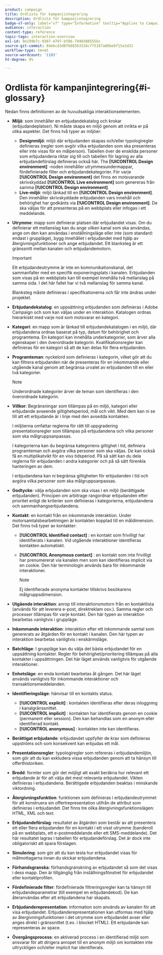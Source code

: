 ```yaml
---
product: campaign
title: Ordlista för kampanjintegrering
description: Ordlista för kampanjintegrering
badge-v7-only: label="v7" type="Informative" tooltip="Applies to Campaign Classic v7 only"
audience: interaction
content-type: reference
topic-tags: interaction-overview
exl-id: 9e199b7c-9307-4797-bf86-7940388555bc
source-git-commit: 8debcd3d8fb883b3316cf75187a86bebf15a1d31
workflow-type: tm+mt
source-wordcount: '1103'
ht-degree: 0%

---
```


# Ordlista för kampanjintegrering{#i-glossary}



Nedan finns definitionen av de huvudsakliga interaktionselementen.

* **Miljö**: som innehåller en erbjudandekatalog och krokar (erbjudandeplatser). Ni måste skapa en miljö genom att inrikta er på olika aspekter. Det finns två typer av miljöer:

   * **Designmiljö**: miljö där erbjudanden skapas och/eller typologiregler definieras (regler som avgör vilka erbjudanden som ska presenteras eller inte visas för en målperson). Tabellen över de enskilda personer som erbjudandena riktar sig till och tabellen för lagring av alla erbjudandeförslag definieras också här. The **[!UICONTROL Design environment]** -noden innehåller utrymmesundermappar, fördefinierade filter och erbjudandekategorier. För varje **[!UICONTROL Design environment]** det finns en motsvarande skrivskyddad **[!UICONTROL Live environment]** som genereras från samma **[!UICONTROL Design environment]**.
   * **Live-miljö**: miljö länkad till en **[!UICONTROL Design environment]**. Den innehåller skrivskyddade erbjudanden vars innehåll och behörighet har godkänts via **[!UICONTROL Design environment]**. De ska väljas för att presenteras på en webbplats eller infogas i ett meddelande.

* **Utrymme**: mapp som definierar platsen där erbjudandet visas. Om du definierar ett mellanslag kan du ange vilken kanal som ska användas, ange om den kan användas i enställningsläge eller inte (som standard: endast i gruppläge), bygg innehållet i erbjudandet med hjälp av återgivningsfunktioner och ange erbjudandet. Ett blanksteg är ett gränssnitt mellan kanalen och erbjudandemotorn.

   >[!IMPORTANT]
   >
   >Ett erbjudandeutrymme är inte en kommunikationskanal, det sammanfaller med en specifik exponeringsplats i kanalen. Erbjudanden som visas på en webbplats kan till exempel innehålla två mellanslag på samma sida. I det här fallet har vi två mellanslag för samma kanal.
   >
   >Blanksteg måste definieras i specifikationerna och får inte ändras under projektet.

* **Erbjudandekatalog**: en uppsättning erbjudanden som definieras i Adobe Campaign och som kan väljas under en interaktion. Katalogen ordnas hierarkiskt med varje nod som motsvarar en kategori.
* **Kategori**: en mapp som är länkad till erbjudandekatalogen i en miljö, där erbjudandena ordnas baserat på typ, datum för behörighet och programtema. En kategori kan innehålla underkategorier, som ärver alla egenskaper i den överordnade kategorin. Kvalifikationsregler kan definieras för en kategori så att de kan delas för flera erbjudanden.
* **Programteman**: nyckelord som definieras i kategorin, vilket gör att du kan filtrera erbjudanden när de presenteras för en inkommande eller utgående kanal genom att begränsa urvalet av erbjudanden till en eller två kategorier.

   >[!NOTE]
   >
   >Underordnade kategorier ärver de teman som identifieras i den överordnade kategorin.

* **Villkor**: Begränsningar som tillämpas på en miljö, kategori eller erbjudande avseende giltighetsperiod, mål och vikt. Med dem kan ni se till att ett erbjudande är i linje med den avsedda kontakten.

   I miljöerna omfattar reglerna för rätt till uppgradering presentationsregler som tillämpas på erbjudandena och vilka personer som ska målgruppsanpassas.

   I kategorierna kan du begränsa kategoriens giltighet i tid, definiera programteman och avgöra vilka personer som ska väljas. De kan också få en multiplikatvikt för en viss tidsperiod. På så sätt kan du dela reglerna för erbjudanden i andra kategorier och på så sätt förenkla hanteringen av dem.

   I erbjudandena kan ni begränsa giltigheten för erbjudanden i tid och avgöra vilka personer som ska målgruppsanpassas.

* **Godtycke**: välja erbjudanden som ska visas i en miljö (berättigade erbjudanden). Principen om arbitrage rangordnar erbjudanden efter prioritet enligt de kriterier som definieras i kategorierna, erbjudandena och sammanhangserbjudandena.
* **Kontakt**: en kontakt från en inkommande interaktion. Under motorsamtalsbearbetningen är kontakten kopplad till en måldimension. Det finns två typer av kontakter:

   * **[!UICONTROL Identified contact]** : en kontakt som frivilligt har identifierats i kanalen. Vid utgående interaktioner identifieras kontakten automatiskt.
   * **[!UICONTROL Anonymous contact]** : en kontakt som inte frivilligt har prenumererat via kanalen men som kan identifieras implicit via en cookie. Den här terminologin används bara för inkommande interaktioner.

      >[!NOTE]
      >
      >Ej identifierade anonyma kontakter tillskrivs besökarens målgruppsdimension.

* **Utgående interaktion**: anrop till interaktionsmotorn från en kontaktlista (används för att leverera e-post, direktreklam osv.). Samma regler och processer tillämpas för varje kontakt. Den här typen av interaktion bearbetas vanligtvis i gruppläge.
* **Inkommande interaktion**: interaktion efter ett inkommande samtal som genererats av åtgärden för en kontakt i kanalen. Den här typen av interaktion bearbetas vanligtvis i enskärmsläge.
* **Batchläge**: I gruppläge kan du välja det bästa erbjudandet för en uppsättning kontakter. Regler för behörighet/prioritering tillämpas på alla kontakter i uppsättningen. Det här läget används vanligtvis för utgående interaktioner.
* **Enhetsläge**: en enda kontakt bearbetas åt gången. Det här läget används vanligtvis för inkommande interaktioner och transaktionsmeddelanden.
* **Identifieringsläge**: hänvisar till en kontakts status.

   * **[!UICONTROL explicit]** : kontakten identifieras efter deras inloggning i kanalgränssnittet.
   * **[!UICONTROL implicit]** : kontakten har identifierats genom en cookie (permanent eller session). Den kan behandlas som en anonym eller identifierad kontakt.
   * **[!UICONTROL anonymous]** : kontakten inte kan identifieras.

* **Berättigat erbjudande**: erbjudandet uppfyller de krav som definieras uppströms och som konsekvent kan erbjudas ett mål.
* **Presentationsregler**: typologiregler som refereras i erbjudandemiljön, som gör att du kan exkludera vissa erbjudanden genom att ta hänsyn till offerthistoriken.
* **Bredd**: formler som gör det möjligt att exakt beräkna hur relevant ett erbjudande är för att välja det mest relevanta erbjudandet. Vikten definieras i erbjudandena. Berättigade erbjudanden beaktas i minskande viktordning.
* **Återgivningsfunktion**: funktionen som definieras i erbjudandeutrymmet för att konstruera sin offertrepresentation utifrån de attribut som definieras i erbjudandet. Det finns tre olika återgivningsfunktionslägen: HTML, XML och text.
* **Erbjudandeförslag**: resultatet av åtgärden som består av att presentera ett eller flera erbjudanden för en kontakt i ett visst utrymme (banderoll på en webbplats, ett e-postmeddelande eller ett SMS-meddelande). Det här resultatet lagras i tabellen för erbjudandeförslag. Det är dock inte obligatoriskt att spara förslagen.
* **Simulering**: som gör att du kan testa hur erbjudandet visas för målmottagarna innan du skickar erbjudandena.
* **Förhandsgranska**: förhandsgranskning av erbjudandet så som det visas i dess mapp. Den är tillgänglig från inställningsfönstret för erbjudandet eller kontaktprofilen.
* **Fördefinierade filter**: fördefinierade filtreringsregler kan ta hänsyn till erbjudandeparametrar (till exempel en erbjudandekod). De kan återanvändas efter att erbjudandena har skapats.
* **Erbjudanderepresentation**: information som används av kanalen för att visa erbjudandet. Erbjudanderepresentationen kan utformas med hjälp av återgivningsfunktionen i det utrymme som erbjudandet avser eller anges direkt i gränssnittet (t.ex. i blocket HTML). Ett erbjudande kan representeras av space.
* **Övergångsprocess**: en aktiverad process i en identifierad miljö som ansvarar för att dirigera anropet till en anonym miljö om kontakten inte uttryckligen och/eller implicit har identifierats.
